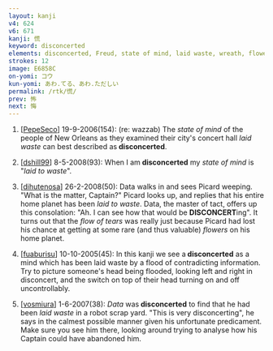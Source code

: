 ```yaml
---
layout: kanji
v4: 624
v6: 671
kanji: 慌
keyword: disconcerted
elements: disconcerted, Freud, state of mind, laid waste, wreath, flowers, deceased, perish, top hat, fishhook, stream, flood
strokes: 12
image: E6858C
on-yomi: コウ
kun-yomi: あわ.てる、あわ.ただしい
permalink: /rtk/慌/
prev: 怖
next: 悔
---
```


1) [<a href="http://kanji.koohii.com/profile/PepeSeco">PepeSeco</a>] 19-9-2006(154): (re: wazzab) The <em>state of mind</em> of the people of New Orleans as they examined their city&#039;s concert hall <em>laid waste</em> can best described as<strong> disconcerted</strong>.

2) [<a href="http://kanji.koohii.com/profile/dshill99">dshill99</a>] 8-5-2008(93): When I am<strong> disconcerted</strong> my <em>state of mind</em> is &quot;<em>laid to waste</em>&quot;.

3) [<a href="http://kanji.koohii.com/profile/dihutenosa">dihutenosa</a>] 26-2-2008(50): Data walks in and sees Picard weeping. &quot;What is the matter, Captain?&quot; Picard looks up, and replies that his entire home planet has been <em>laid to waste</em>. Data, the master of tact, offers up this consolation: &quot;Ah. I can see how that would be <strong>DISCONCERT</strong>ing&quot;. It turns out that the <em>flow of tears</em> was really just because Picard had lost his chance at getting at some rare (and thus valuable) <em>flowers</em> on his home planet.

4) [<a href="http://kanji.koohii.com/profile/fuaburisu">fuaburisu</a>] 10-10-2005(45): In this kanji we see a<strong> disconcerted</strong> as a mind which has been laid waste by a flood of contradicting information. Try to picture someone&#039;s head being flooded, looking left and right in disconcert, and the switch on top of their head turning on and off uncontrollably.

5) [<a href="http://kanji.koohii.com/profile/vosmiura">vosmiura</a>] 1-6-2007(38): <em>Data</em> was<strong> disconcerted</strong> to find that he had been <em>laid waste</em> in a robot scrap yard. &quot;This is very disconcerting&quot;, he says in the calmest possible manner given his unfortunate predicament. Make sure you see him there, looking around trying to analyse how his Captain could have abandoned him.

